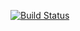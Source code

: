 [![Build Status](https://travis-ci.org/jeffngugi/bookapi.svg?branch=master)](https://travis-ci.org/jeffngugi/bookapi)
